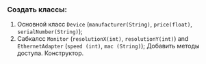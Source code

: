 ### Создать классы:
1) Основной класс `Device` (`manufacturer(String)`, `price(float)`, `serialNumber(String)`);
2) Сабкалсс `Monitor` (`resolutionX(int)`, `resolutionY(int)`) and `EthernetAdapter` (`speed (int)`, `mac (String)`);
   Добавить методы доступа. Конструктор.